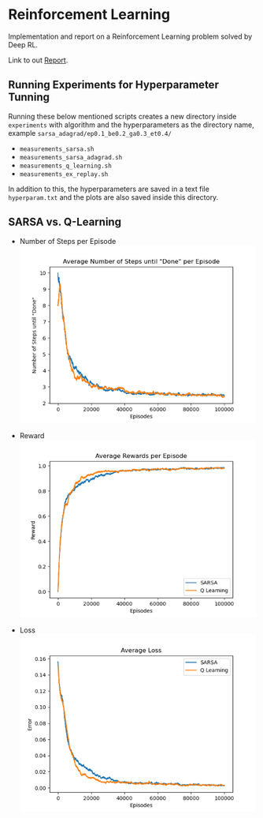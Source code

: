 # Reinforcement Learning
Implementation and report on a Reinforcement Learning problem solved by Deep RL. 

Link to out [Report](https://www.overleaf.com/project/620e551a6b5487b020e3aa29).

## Running Experiments for Hyperparameter Tunning

Running these below mentioned scripts creates a new directory inside `experiments` with algorithm and the
hyperparameters as the directory name, example `sarsa_adagrad/ep0.1_be0.2_ga0.3_et0.4/`

 - `measurements_sarsa.sh`
 - `measurements_sarsa_adagrad.sh`
 - `measurements_q_learning.sh`
 - `measurements_ex_replay.sh`

 In addition to this, the hyperparameters are saved in a text file `hyperparam.txt` and the plots are also saved inside this directory.

 ## SARSA vs. Q-Learning

 - Number of Steps per Episode
 ![N_steps_sarsa_qlearning](https://github.com/amohap/reinforcement-learning/blob/main/plotting/sarsa_qlearning_default/svsq_report_N_moves.png)

 - Reward
 ![Reward_sarsa_qlearning](https://github.com/amohap/reinforcement-learning/blob/main/plotting/sarsa_qlearning_default/svsq_report_reward.png)

 - Loss
 ![Loss_sarsa_qlearning](https://github.com/amohap/reinforcement-learning/blob/main/plotting/sarsa_qlearning_default/svsq_report_delta.png)